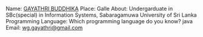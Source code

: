 Name: [GAYATHRI BUDDHIKA](https://github.com/gayathribuddhika)
Place: Galle
About: Undergarduate in SBc(special) in Information Systems, Sabaragamuwa University of Sri Lanka
Programming Language: Which programming language do you know? java
Email: wg.gayathri@gmail.com
